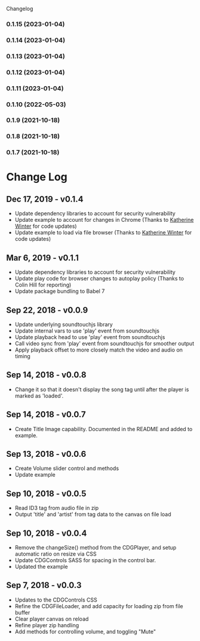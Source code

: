 Changelog
### 0.1.15 (2023-01-04)

### 0.1.14 (2023-01-04)

### 0.1.13 (2023-01-04)

### 0.1.12 (2023-01-04)

### 0.1.11 (2023-01-04)

### 0.1.10 (2022-05-03)

### 0.1.9 (2021-10-18)

### 0.1.8 (2021-10-18)

### 0.1.7 (2021-10-18)

# Change Log

## Dec 17, 2019 - v0.1.4

* Update dependency libraries to account for security vulnerability
* Update example to account for changes in Chrome (Thanks to [Katherine Winter](https://github.com/KatherineWinter) for code updates)
* Update example to load via file browser (Thanks to [Katherine Winter](https://github.com/KatherineWinter) for code updates)

## Mar 6, 2019 - v0.1.1

* Update dependency libraries to account for security vulnerability
* Update play code for browser changes to autoplay policy (Thanks to Colin Hill for reporting)
* Update package bundling to Babel 7

## Sep 22, 2018 - v0.0.9

* Update underlying soundtouchjs library
* Update internal vars to use 'play' event from soundtouchjs
* Update playback head to use 'play' event from soundtouchjs
* Call video sync from 'play' event from soundtouchjs for smoother output
* Apply playback offset to more closely match the video and audio on timing

## Sep 14, 2018 - v0.0.8

* Change it so that it doesn't display the song tag until after the player is marked as 'loaded'.

## Sep 14, 2018 - v0.0.7

* Create Title Image capability. Documented in the README and added to example.

## Sep 13, 2018 - v0.0.6

* Create Volume slider control and methods
* Update example

## Sep 10, 2018 - v0.0.5

* Read ID3 tag from audio file in zip
* Output 'title' and 'artist' from tag data to the canvas on file load

## Sep 10, 2018 - v0.0.4

* Remove the changeSize() method from the CDGPlayer, and setup automatic ratio on resize via CSS
* Update CDGControls SASS for spacing in the control bar.
* Updated the example

## Sep 7, 2018 - v0.0.3

* Updates to the CDGControls CSS
* Refine the CDGFileLoader, and add capacity for loading zip from file buffer
* Clear player canvas on reload
* Refine player zip handling
* Add methods for controlling volume, and toggling "Mute"